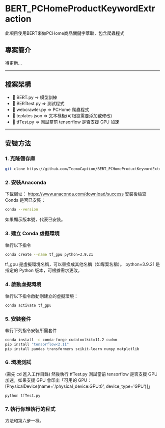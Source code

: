 # BERT_PCHomeProductKeywordExtraction
此項目使用BERT來做PCHome商品關鍵字萃取，包含爬蟲程式

## 專案簡介
待更新...

---

## 檔案架構
- 🔹 BERT.py => 模型訓練
- 🔹 BERTtest.py => 測試程式
- 🔹 webcrawler.py => PCHome 爬蟲程式
- 🔹 teplates.json => 文本樣板(可根據需要添加或修改)
- 🔹 tfTest.py => 測試當前 tensorflow 是否支援 GPU 加速

---

## 安裝方法
### 1. 克隆儲存庫
```bash
git clone https://github.com/TeemoCaption/BERT_PCHomeProductKeywordExtraction.git
```

### 2. 安裝Anaconda
下載網址： https://www.anaconda.com/download/success
安裝後檢查 Conda 是否已安裝： 
```bash
conda --version
```
如果顯示版本號，代表已安裝。

### 3. 建立 Conda 虛擬環境
執行以下指令
```bash
conda create --name tf_gpu python=3.9.21
```
tf_gpu 是虛擬環境名稱，可以替換成其他名稱（如專案名稱）。
python=3.9.21 是指定的 Python 版本，可根據需求更改。

### 4. 啟動虛擬環境
執行以下指令啟動剛建立的虛擬環境：
```bash
conda activate tf_gpu
```

### 5. 安裝套件
執行下列指令安裝所需套件
```bash
conda install -c conda-forge cudatoolkit=11.2 cudnn
pip install "tensorflow<2.11"
pip install pandas transformers scikit-learn numpy matplotlib
```

### 6. 環境測試
(需先 cd 進入工作目錄)
然後執行 tfTest.py 測試當前 tensorflow 是否支援 GPU 加速，如果支援 GPU 會印出「可用的 GPU： [PhysicalDevice(name='/physical_device:GPU:0', device_type='GPU')]」

```bash
python tfTest.py
```

### 7. 執行你想執行的程式
方法和第六步一樣。


